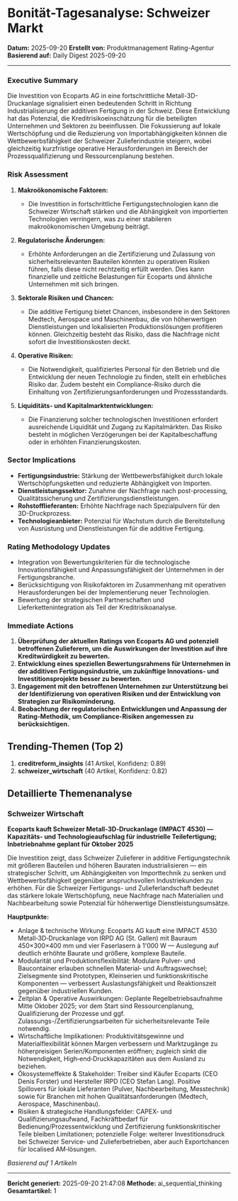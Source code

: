 # Bonität-Tagesanalyse: Schweizer Markt
**Datum:** 2025-09-20
**Erstellt von:** Produktmanagement Rating-Agentur
**Basierend auf:** Daily Digest 2025-09-20

---

### Executive Summary

Die Investition von Ecoparts AG in eine fortschrittliche Metall-3D-Druckanlage signalisiert einen bedeutenden Schritt in Richtung Industrialisierung der additiven Fertigung in der Schweiz. Diese Entwicklung hat das Potenzial, die Kreditrisikoeinschätzung für die beteiligten Unternehmen und Sektoren zu beeinflussen. Die Fokussierung auf lokale Wertschöpfung und die Reduzierung von Importabhängigkeiten können die Wettbewerbsfähigkeit der Schweizer Zulieferindustrie steigern, wobei gleichzeitig kurzfristige operative Herausforderungen im Bereich der Prozessqualifizierung und Ressourcenplanung bestehen.

### Risk Assessment

1. **Makroökonomische Faktoren:**
   - Die Investition in fortschrittliche Fertigungstechnologien kann die Schweizer Wirtschaft stärken und die Abhängigkeit von importierten Technologien verringern, was zu einer stabileren makroökonomischen Umgebung beiträgt.

2. **Regulatorische Änderungen:**
   - Erhöhte Anforderungen an die Zertifizierung und Zulassung von sicherheitsrelevanten Bauteilen könnten zu operativen Risiken führen, falls diese nicht rechtzeitig erfüllt werden. Dies kann finanzielle und zeitliche Belastungen für Ecoparts und ähnliche Unternehmen mit sich bringen.

3. **Sektorale Risiken und Chancen:**
   - Die additive Fertigung bietet Chancen, insbesondere in den Sektoren Medtech, Aerospace und Maschinenbau, die von höherwertigen Dienstleistungen und lokalisierten Produktionslösungen profitieren können. Gleichzeitig besteht das Risiko, dass die Nachfrage nicht sofort die Investitionskosten deckt.

4. **Operative Risiken:**
   - Die Notwendigkeit, qualifiziertes Personal für den Betrieb und die Entwicklung der neuen Technologie zu finden, stellt ein erhebliches Risiko dar. Zudem besteht ein Compliance-Risiko durch die Einhaltung von Zertifizierungsanforderungen und Prozessstandards.

5. **Liquiditäts- und Kapitalmarktentwicklungen:**
   - Die Finanzierung solcher technologischen Investitionen erfordert ausreichende Liquidität und Zugang zu Kapitalmärkten. Das Risiko besteht in möglichen Verzögerungen bei der Kapitalbeschaffung oder in erhöhten Finanzierungskosten.

### Sector Implications

- **Fertigungsindustrie:** Stärkung der Wettbewerbsfähigkeit durch lokale Wertschöpfungsketten und reduzierte Abhängigkeit von Importen.
- **Dienstleistungssektor:** Zunahme der Nachfrage nach post-processing, Qualitätssicherung und Zertifizierungsdienstleistungen.
- **Rohstofflieferanten:** Erhöhte Nachfrage nach Spezialpulvern für den 3D-Druckprozess.
- **Technologieanbieter:** Potenzial für Wachstum durch die Bereitstellung von Ausrüstung und Dienstleistungen für die additive Fertigung.

### Rating Methodology Updates

- Integration von Bewertungskriterien für die technologische Innovationsfähigkeit und Anpassungsfähigkeit der Unternehmen in der Fertigungsbranche.
- Berücksichtigung von Risikofaktoren im Zusammenhang mit operativen Herausforderungen bei der Implementierung neuer Technologien.
- Bewertung der strategischen Partnerschaften und Lieferkettenintegration als Teil der Kreditrisikoanalyse.

### Immediate Actions

1. **Überprüfung der aktuellen Ratings von Ecoparts AG und potenziell betroffenen Zulieferern, um die Auswirkungen der Investition auf ihre Kreditwürdigkeit zu bewerten.**
2. **Entwicklung eines speziellen Bewertungsrahmens für Unternehmen in der additiven Fertigungsindustrie, um zukünftige Innovations- und Investitionsprojekte besser zu bewerten.**
3. **Engagement mit den betroffenen Unternehmen zur Unterstützung bei der Identifizierung von operativen Risiken und der Entwicklung von Strategien zur Risikominderung.**
4. **Beobachtung der regulatorischen Entwicklungen und Anpassung der Rating-Methodik, um Compliance-Risiken angemessen zu berücksichtigen.**
## Trending-Themen (Top 2)

1. **creditreform_insights** (41 Artikel, Konfidenz: 0.89)
2. **schweizer_wirtschaft** (40 Artikel, Konfidenz: 0.82)

## Detaillierte Themenanalyse

### Schweizer Wirtschaft

**Ecoparts kauft Schweizer Metall‑3D‑Druckanlage (IMPACT 4530) — Kapazitäts- und Technologieaufschlag für industrielle Teilefertigung; Inbetriebnahme geplant für Oktober 2025**

Die Investition zeigt, dass Schweizer Zulieferer in additive Fertigungstechnik mit größeren Bauteilen und höheren Bauraten industrialisieren — ein strategischer Schritt, um Abhängigkeiten von Importtechnik zu senken und Wettbewerbsfähigkeit gegenüber anspruchsvollen Industriekunden zu erhöhen. Für die Schweizer Fertigungs- und Zulieferlandschaft bedeutet das stärkere lokale Wertschöpfung, neue Nachfrage nach Materialien und Nachbearbeitung sowie Potenzial für höherwertige Dienstleistungsumsätze.

**Hauptpunkte:**

- Anlage & technische Wirkung: Ecoparts AG kauft eine IMPACT 4530 Metall‑3D‑Druckanlage von IRPD AG (St. Gallen) mit Bauraum 450×300×400 mm und vier Faserlasern à 1'000 W — Auslegung auf deutlich erhöhte Baurate und größere, komplexe Bauteile.
- Modularität und Produktionsflexibilität: Modulare Pulver‑ und Baucontainer erlauben schnellen Material‑ und Auftragswechsel; Zielsegmente sind Prototypen, Kleinserien und funktionskritische Komponenten — verbessert Auslastungsfähigkeit und Reaktionszeit gegenüber industriellen Kunden.
- Zeitplan & Operative Auswirkungen: Geplante Regelbetriebsaufnahme Mitte Oktober 2025; vor dem Start sind Ressourcenplanung, Qualifizierung der Prozesse und ggf. Zulassungs-/Zertifizierungsarbeiten für sicherheitsrelevante Teile notwendig.
- Wirtschaftliche Implikationen: Produktivitätsgewinne und Materialflexibilität können Margen verbessern und Marktzugänge zu höherpreisigen Serien/Komponenten eröffnen; zugleich sinkt die Notwendigkeit, High‑end‑Druckkapazitäten aus dem Ausland zu beziehen.
- Ökosystemeffekte & Stakeholder: Treiber sind Käufer Ecoparts (CEO Denis Forster) und Hersteller IRPD (CEO Stefan Lang). Positive Spillovers für lokale Lieferanten (Pulver, Nachbearbeitung, Messtechnik) sowie für Branchen mit hohen Qualitätsanforderungen (Medtech, Aerospace, Maschinenbau).
- Risiken & strategische Handlungsfelder: CAPEX‑ und Qualifizierungsaufwand, Fachkräftbedarf für Bedienung/Prozessentwicklung und Zertifizierung funktionskritischer Teile bleiben Limitationen; potenzielle Folge: weiterer Investitionsdruck bei Schweizer Service‑ und Zulieferbetrieben, aber auch Exportchancen für localised AM‑lösungen. 

*Basierend auf 1 Artikeln*

---

**Bericht generiert:** 2025-09-20 21:47:08
**Methode:** ai_sequential_thinking
**Gesamtartikel:** 1
